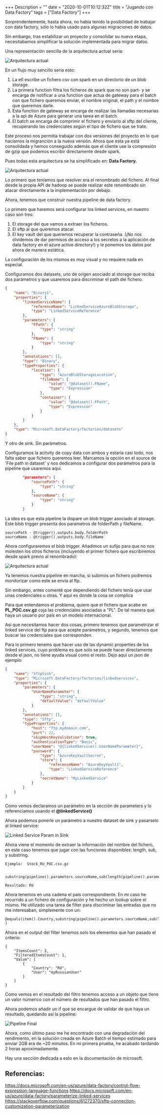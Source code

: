 +++
Description = ""
date = "2020-10-01T10:12:32Z"
title = "Jugando con Data Factory"
tags = ["Data Factory"]
+++

Sorprendentemente, hasta ahora, no había tenido la posibilidad de trabajar con data factory, sólo lo habia usado para algunas migraciones de datos.

Sin embargo, tras estabilizar un proyecto y consolidar su nueva etapa, necesitabamos simplificar la solución implementada para migrar datos.

Una representación sencilla de la arquitectura actual sería:

![Arquitectura actual](/images/data-factory/original-architecture.png)

En un flujo muy sencillo sería esto:
1. La etl escribe un fichero csv con spark en un directorio de un blob storage.
2. La primera function filtra los ficheros de spark que no son part- y se encarga de notificar a una function que actua de gateway para el batch con que fichero queremos enviar, el nombre original, el path y el nombre que queremos darle.
3. Esta function de gateway se encarga de realizar las llamadas necesarias a la api de Azure para generar una tarea en el batch.
4. El batch se encarga de comprimir el fichero y enviarlo al sftp del cliente, recuperando las credenciales según el tipo de fichero que se trate. 

Este proceso nos permitía trabajar con dos versiones del proyecto en lo que hacíamos la migranción a la nueva versión. Ahora que esta ya está consolidada y hemos conseguido además que el cliente use la compresión de gzip que podemos escribir directamente desde spark.

Pues todas esta arquitectura se ha simplificado en: **Data Factory.**

![Arquitectura actual](/images/data-factory/simplified-architecture.png)

Lo primero que teníamos que resolver era el renombrado del fichero. Al final desde la propia API de hadoop se puede realizar este renombrado sin atacar directamente a la implementación por debajo.

Ahora, tenemos que construir nuestra pipeline de data factory. 

Lo primero que haremos será configurar los linked services, en nuestro caso son tres:

1. El storage del que vamos a extraer los ficheros.
2. El sftp al que queremos atacar.
3. El key vault del que queremos recuperar la contraseña. (¡No nos olvidemos de dar permisos de acceso a los secretos a la aplicación de data factory en el azure active directory!) y le ponemos los datos por ahora de manera estática.

La configuración de los mismos es muy visual y no requiere nada en especial.

Configuramos dos datasets, uno de origen asociado al storage que reciba dos parámetros y que usaremos para discriminar el path del fichero.

```json
{
    "name": "Binary1",
    "properties": {
        "linkedServiceName": {
            "referenceName": "LinkedServiceAzureBlobStorage",
            "type": "LinkedServiceReference"
        },
        "parameters": {
            "FPath": {
                "type": "string"
            },
            "FName": {
                "type": "string"
            }
        },
        "annotations": [],
        "type": "Binary",
        "typeProperties": {
            "location": {
                "type": "AzureBlobStorageLocation",
                "fileName": {
                    "value": "@dataset().FName",
                    "type": "Expression"
                },
                "container": {
                    "value": "@dataset().FPath",
                    "type": "Expression"
                }
            }
        }
    },
    "type": "Microsoft.DataFactory/factories/datasets"
}
```

Y otro de sink. Sin parámetros.

Configuramos la acitvity de copy data con ambos y estaría casi todo, nos falta saber que fichero queremos leer. Marcamos la opción en el source de 'File path in dataset' y nos dedicamos a configurar dos parámetros para la pipeline que usaremos aquí.

```json
        "parameters": {
            "sourcePath": {
                "type": "string"
            },
            "sourceName": {
                "type": "string"
            }
        }
```

La idea es que esta pipeline la dispare un blob trigger asociado al storage. Este blob trigger presenta dos parametros de folderPath y fileName. 

```
sourcePath - @trigger().outputs.body.folderPath
sourceName - @trigger().outputs.body.fileName
```

Ahora configuraremos el blob trigger. Añadimos un sufijo para que no nos molesten los otros ficheros (incluyendo el primer fichero que escribiremos desde spark previo al renombrado):

![Arquitectura actual](/images/data-factory/trigger-conf.png)


Ya tenemos nuestra pipeline en marcha, si subimos un fichero podremos monitorizar como este se envia al ftp.


Sin embargo, antes comenté que dependiendo del fichero tenía que usar unas credenciales u otras. Y aquí es donde la cosa se complica

Para que entendamos el problema, quiero que el fichero que acabe en **PL_POC.csv.gz** coja las credenciales asociadas a "PL". De tal manera que haya un usuario por país en un modelo internacional.

Así que necesitamos hacer dos cosas, primero tenemos que parametrizar el linked service del ftp para que acepte parámetros, y segundo, tenemos que buscar las credenciales que corresponden.

Para lo primero tenems que hacer uso de las dynamic properties de los linked services, cuyo problema es que solo se puede hacer directamente desde el json, no tiene ayuda visual como el resto. Dejo aquí un json de ejemplo:

```json
{
    "name": "SftpSink",
    "type": "Microsoft.DataFactory/factories/linkedservices",
    "properties": {
        "parameters": {
            "UserNameParameter": {
                "type": "string",
                "defaultValue": "defaultValue"
            }
        },
        "annotations": [],
        "type": "Sftp",
        "typeProperties": {
            "host": "ftp.mydomain.com",
            "port": 22,
            "skipHostKeyValidation": true,
            "authenticationType": "Basic",
            "userName": "@{linkedService().UserNameParameter}",
            "password": {
                "type": "AzureKeyVaultSecret",
                "store": {
                    "referenceName": "AzureKeyVault1",
                    "type": "LinkedServiceReference"
                },
                "secretName": "MyLinkedService"
            }
        }
    }
}
```
Como vemos declaramos un parámetro en la sección de parameters y lo referenciamos usando el **@linkedService()**

Ahora podemos ponerle un parámetro a nuestro dataset de sink y pasarselo al linked service:

![Linked Service Param in Sink](/images/data-factory/linkedservice-param.png)

Ahora viene el momento de extraer la información del nombre del fichero, en este caso tenemos que jugar con las funciones disponibles: length, sub, y substring. 

```
Ejemplo:  Stock_RU_POC.csv.gz


substring(pipeline().parameters.sourceName,sub(length(pipeline().parameters.sourceName),13),2)

Resultado: RU
```

Ahora tenemos en una cadena el país correspondiente. En mi caso he recurrido a un fichero de configuración y he hecho un lookup sobre el mismo. He utilizado una tarea de filter para discriminar las entradas que no me interesaban, simplemente con un:

```
@equals(item().Country,substring(pipeline().parameters.sourceName,sub(length(pipeline().parameters.sourceName),13),2) )
```

Ahora en el output del filter tenemos solo los elementos que han pasado el criterio:

```
{
    "ItemsCount": 2,
    "FilteredItemsCount": 1,
    "Value": [
        {
            "Country": "RU",
            "User": "myRussianUser"
        }
    ]
}

```

Como vemos en el resultado del filtro tenemos acceso a un objeto que tiene un valor númerico con el número de resultados que han pasado el filtro.

Ahora podemos añadir un if que se encargue de validar de que haya un resultado, quedando así la pipeline:

![Pipeline Final](/images/data-factory/pipeline-final.png)

Ahora, como último paso me he encontrado con una degradación del rendimiento, en la solución creada en Azure Batch el tiempo estimado para enviar 2GB era de ~20 minutos. En mi primera prueba, he acabado tardando 2 horas aproximadamente.

Hay una sección dedicada a esto en la documentación de microsoft. 



## Referencias:

https://docs.microsoft.com/en-us/azure/data-factory/control-flow-expression-language-functions
https://docs.microsoft.com/en-us/azure/data-factory/parameterize-linked-services
https://stackoverflow.com/questions/61272370/sftp-connection-customization-parameterization

